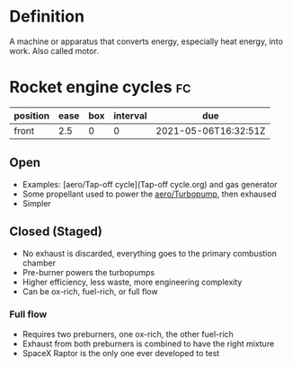 # Definition

A machine or apparatus that converts energy, especially heat energy,
into work. Also called motor.

# Rocket engine cycles <span class="tag" tag-name="fc"><span class="smallcaps">fc</span></span>

<div class="REVIEW_DATA drawer">

| position | ease | box | interval | due                  |
|----------|------|-----|----------|----------------------|
| front    | 2.5  | 0   | 0        | 2021-05-06T16:32:51Z |

</div>

## Open

-   Examples: [aero/Tap-off cycle](Tap-off cycle.org) and gas generator
-   Some propellant used to power the [aero/Turbopump](Turbopump.org),
    then exhaused
-   Simpler

## Closed (Staged)

-   No exhaust is discarded, everything goes to the primary combustion
    chamber
-   Pre-burner powers the turbopumps
-   Higher efficiency, less waste, more engineering complexity
-   Can be ox-rich, fuel-rich, or full flow

### Full flow

-   Requires two preburners, one ox-rich, the other fuel-rich
-   Exhaust from both preburners is combined to have the right mixture
-   SpaceX Raptor is the only one ever developed to test
